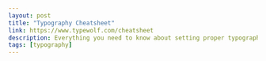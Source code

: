 ```yaml
---
layout: post
title: "Typography Cheatsheet"
link: https://www.typewolf.com/cheatsheet
description: Everything you need to know about setting proper typography—smart quotes, apostrophes, em dashes, en dashes, accented characters and more.
tags: [typography]
---
```

